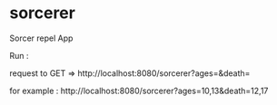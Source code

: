 # sorcerer
 Sorcer repel App

Run : 

request to 
GET => http://localhost:8080/sorcerer?ages=<List ages>&death=<List year of death>

for example :
http://localhost:8080/sorcerer?ages=10,13&death=12,17
